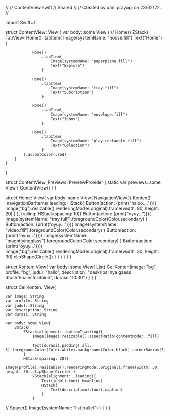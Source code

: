 //
//  ContentView.swift
//  Shared
//
//  Created by dani prayogi on 23/02/22.
//

import SwiftUI

struct ContentView: View {
    var body: some View {
//        Home()
        ZStack{
            TabView{
                Home()
                    .tabItem{
                        Image(systemName: "house.fill")
                        Text("Home")
                    }
                
                Home()
                    .tabItem{
                        Image(systemName: "paperplane.fill")
                        Text("Explore")
                    }
                
                Home()
                    .tabItem{
                        Image(systemName: "tray.fill")
                        Text("Subcription")
                    }
                
                Home()
                    .tabItem{
                        Image(systemName: "envelope.fill")
                        Text("Inbox")
                    }
                
                Home()
                    .tabItem{
                        Image(systemName: "play.rectangle.fill")
                        Text("Colection")
                    }
            }.accentColor(.red)
        }
    }
}

struct ContentView_Previews: PreviewProvider {
    static var previews: some View {
        ContentView()
    }
}

struct Home: View{
    var body: some View{
        NavigationView(){
            Konten()
                .navigationBarItems(
                    leading:
                        HStack{
                            Button(action: {print("haloo....")}){
                                Image("bg").resizable().renderingMode(.original).frame(width: 90, height: 20)
                            }
                        },
                    trailing:
                        HStack(spacing: 10){
                            Button(action: {print("oyuy...")}){
                                Image(systemName: "tray.full").foregroundColor(Color.secondary)
                            }
                            Button(action: {print("oyuy...")}){
                                Image(systemName: "video.fill").foregroundColor(Color.secondary)
                            }
                            Button(action: {print("oyuy...")}){
                                Image(systemName: "magnifyingglass").foregroundColor(Color.secondary)
                            }
                            Button(action: {print("oyuy...")}){
                                Image("bg").resizable().renderingMode(.original).frame(width: 30, height: 30).clipShape(Circle())
                            }
                        }
                )
        }
    }
}

struct Konten: View{
    var body: some View{
        List{
           CellKonten(image: "bg", profile: "bg", judul: "hallo", description: "deskripsi nya gaess dfoshfhoaihsfoiiihiioh", durasi: "10:30")
        }
    }
}

struct CellKonten: View{
    
    var image: String
    var profile: String
    var judul: String
    var description: String
    var durasi: String
    
    var body: some View{
        VStack{
            ZStack(alignment: .bottomTrailing){
                Image(image).resizable().aspectRatio(contentMode: .fill)
                
                Text(durasi).padding(.all, 5).foregroundColor(Color.white).background(Color.black).cornerRadius(5).font(.caption).padding(.horizontal,5)
            }
            HStack(spacing: 20){
                Image(profile).resizable().renderingMode(.original).frame(width: 30, height: 30).clipShape(Circle())
                VStack(alignment: .leading){
                    Text(judul).font(.headline)
                    HStack{
                        Text(description).font(.caption)
                    }
                }
//                    Spacer()
                Image(systemName: "list.bullet")
            }
        }
    }
}
